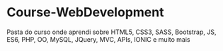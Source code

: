 # Course-WebDevelopment
Pasta do curso onde aprendi sobre HTML5, CSS3, SASS, Bootstrap, JS, ES6, PHP, OO, MySQL, JQuery, MVC, APIs, IONIC e muito mais
